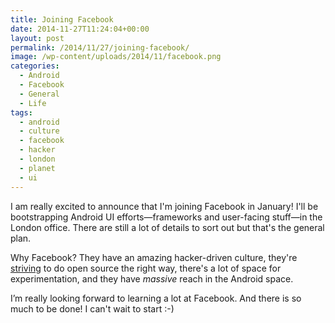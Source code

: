 ```yaml
---
title: Joining Facebook
date: 2014-11-27T11:24:04+00:00
layout: post
permalink: /2014/11/27/joining-facebook/
image: /wp-content/uploads/2014/11/facebook.png
categories:
  - Android
  - Facebook
  - General
  - Life
tags:
  - android
  - culture
  - facebook
  - hacker
  - london
  - planet
  - ui
---
```

I am really excited to announce that I'm joining Facebook in January! I'll be
bootstrapping Android UI efforts—frameworks and user-facing stuff—in the London
office. There are still a lot of details to sort out but that's the general
plan.

Why Facebook? They have an amazing hacker-driven culture, they're
[striving](https://www.youtube.com/watch?v=fzL6Zoy_ndk) to do open source the
right way, there's a lot of space for experimentation, and they have _massive_
reach in the Android space.

I’m really looking forward to learning a lot at Facebook. And there is so much
to be done! I can't wait to start :-)
